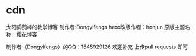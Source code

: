 # cdn
 太阳鸽鸽棒的教学博客
 制作者:Dongyifengs
 hexo改版作者：honjun
 原版主题名称：樱花博客

 制作者（Dongyifengs）的QQ：1545929126
 欢迎补充   上传pull requests  即可
